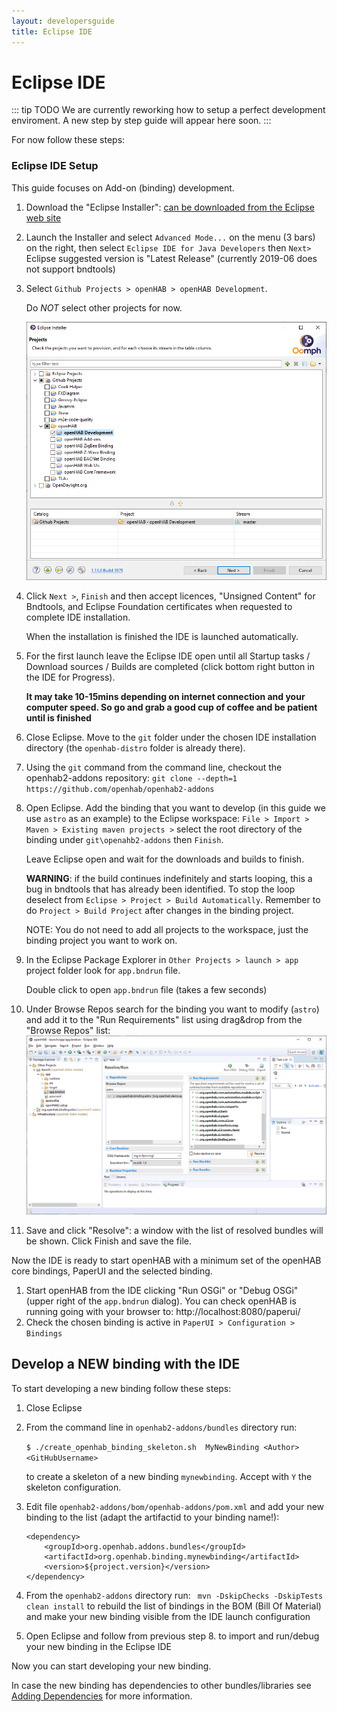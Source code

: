 ```yaml
---
layout: developersguide
title: Eclipse IDE
---
```


# Eclipse IDE

::: tip TODO
We are currently reworking how to setup a perfect development enviroment.
A new step by step guide will appear here soon.
:::

For now follow these steps:

### Eclipse IDE Setup

This guide focuses on Add-on (binding) development.

1. Download the "Eclipse Installer": [can be downloaded from the Eclipse web site](https://wiki.eclipse.org/Eclipse_Installer)
1. Launch the Installer and select `Advanced Mode...` on the menu (3 bars) on the right, then select `Eclipse IDE for Java Developers` then `Next>`
Eclipse suggested version is "Latest Release" (currently 2019-06 does not support bndtools)
1. Select `Github Projects > openHAB > openHAB Development`. 
    
    Do *NOT* select other projects for now.

   ![select projects](./images/ide_setup_eclipse_projects.png)

1. Click `Next >`, `Finish` and then accept licences, "Unsigned Content" for Bndtools,  and Eclipse Foundation certificates when requested to complete IDE installation. 

    When the installation is finished the IDE is launched automatically.

1. For the first launch leave the Eclipse IDE open until all Startup tasks / Download sources / Builds are completed (click bottom right button in the IDE for Progress). 

    **It may take 10-15mins depending on internet connection and your computer speed.
    So go and grab a good cup of coffee and be patient until is finished**

1. Close Eclipse. Move to the `git` folder under the chosen IDE installation directory (the `openhab-distro` folder is already there).

1. Using the `git` command from the command line, checkout the openhab2-addons repository: `git clone --depth=1 https://github.com/openhab/openhab2-addons`

1. Open Eclipse. Add the binding that you want to develop (in this guide we use `astro` as an example) to the Eclipse workspace: `File > Import > Maven > Existing maven projects >` select the root directory of the binding under `git\openahb2-addons` then `Finish`.

    Leave Eclipse open and wait for the downloads and builds to finish.

    **WARNING**: if the build continues indefinitely and starts looping, this a bug in bndtools that has already been identified. To stop the loop deselect from `Eclipse > Project > Build Automatically`. 
    Remember to do `Project > Build Project` after changes in the binding project.

    NOTE: You do not need to add all projects to the workspace, just the binding project you want to work on.

1. In the Eclipse Package Explorer in `Other Projects > launch > app` project folder look for `app.bndrun` file.

   Double click to open `app.bndrun` file (takes a few seconds)

1. Under Browse Repos search for the binding you want to modify (`astro`) and add it to the "Run Requirements" list using drag&drop from the "Browse Repos" list:
    ![Bndtools](images/ide_setup_eclipse_bndtools.png)   

1. Save and click "Resolve": a window with the list of resolved bundles will be shown.
    Click Finish and save the file.

Now the IDE is ready to start openHAB with a minimum set of the openHAB core bindings, PaperUI and the selected binding.

1. Start openHAB from the IDE clicking "Run OSGi" or "Debug OSGi" (upper right of the `app.bndrun` dialog).
   You can check openHAB is running going with your browser to: http://localhost:8080/paperui/
1. Check the chosen binding is active in `PaperUI > Configuration > Bindings`

## Develop a NEW binding with the IDE

To start developing a new binding follow these steps:

1. Close Eclipse
1. From the command line in `openhab2-addons/bundles` directory run:

    `$ ./create_openhab_binding_skeleton.sh  MyNewBinding <Author> <GitHubUsername>`

    to create a skeleton of a new binding `mynewbinding`.
    Accept with `Y` the skeleton configuration.
1. Edit file `openhab2-addons/bom/openhab-addons/pom.xml`
and add your new binding to the list (adapt the artifactid to your binding name!):
    ```
    <dependency>
        <groupId>org.openhab.addons.bundles</groupId>
        <artifactId>org.openhab.binding.mynewbinding</artifactId>
        <version>${project.version}</version>
    </dependency>
    ```
1. From the `openhab2-addons` directory run: ` mvn -DskipChecks -DskipTests clean install` to rebuild the list of bindings in the BOM (Bill Of Material) and make your new binding visible from the IDE launch configuration
1. Open Eclipse and follow from previous step 8. to import and run/debug your new binding in the Eclipse IDE

Now you can start developing your new binding.

In case the new binding has dependencies to other bundles/libraries see [Adding Dependencies](../buildsystem.html#adding-dependencies) for more information.

